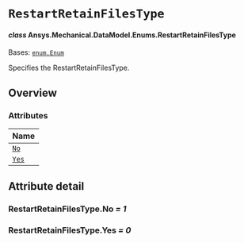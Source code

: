# `RestartRetainFilesType`

<a id="ansys.mechanical.stubs.v242.Ansys.Mechanical.DataModel.Enums.RestartRetainFilesType"></a>

#### *class* Ansys.Mechanical.DataModel.Enums.RestartRetainFilesType

Bases: [`enum.Enum`](https://docs.python.org/3/library/enum.html#enum.Enum)

Specifies the RestartRetainFilesType.

<!-- !! processed by numpydoc !! -->

<a id="overview"></a>

## Overview

### Attributes

| Name |
| -------------------------------------- |
| [`No`](#RestartRetainFilesType.No) |
| [`Yes`](#RestartRetainFilesType.Yes) |

<a id="attribute-detail"></a>

## Attribute detail

<a id="RestartRetainFilesType.No"></a>

### RestartRetainFilesType.No *= 1*

<a id="RestartRetainFilesType.Yes"></a>

### RestartRetainFilesType.Yes *= 0*



